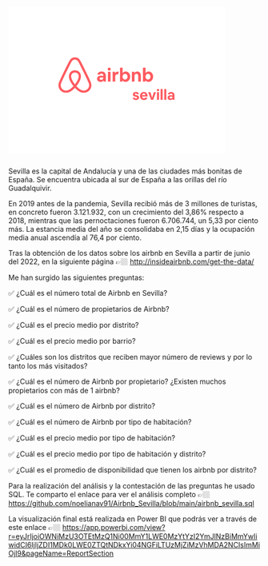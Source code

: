 # ![Image text]( https://github.com/noelianav91/Airbnb_Sevilla/blob/main/Copia%20de%20Channel%20Name.png)

Sevilla es la capital de Andalucía y una de las ciudades más bonitas de España. Se encuentra ubicada al sur de España a las orillas del río Guadalquivir.

En 2019 antes de la pandemia, Sevilla recibió más de 3 millones de turistas, en concreto fueron 3.121.932, con un crecimiento del 3,86% respecto a 2018, mientras que las pernoctaciones fueron 6.706.744, un 5,33 por ciento más. La estancia media del año se consolidaba en 2,15 días y la ocupación media anual ascendía al 76,4 por ciento.

Tras la obtención de los datos sobre los airbnb en Sevilla a partir de junio del 2022, en la siguiente página 👉🏼 http://insideairbnb.com/get-the-data/

Me han surgido las siguientes preguntas:

✅ ¿Cuál es el número total de Airbnb en Sevilla?

✅ ¿Cuál es el número de propietarios de Airbnb?

✅ ¿Cuál es el precio medio por distrito?

✅ ¿Cuál es el precio medio por barrio?

✅ ¿Cuáles son los distritos que reciben mayor número de reviews y por lo tanto los más visitados?

✅ ¿Cuál es el número de Airbnb por propietario? ¿Existen muchos propietarios con más de 1 airbnb? 

✅ ¿Cuál es el número de Airbnb por distrito?

✅ ¿Cuál es el número de Airbnb por tipo de habitación?

✅ ¿Cuál es el precio medio por tipo de habitación?

✅ ¿Cuál es el precio medio por tipo de habitación y distrito?

✅ ¿Cuál es el promedio de disponibilidad que tienen los airbnb por distrito?

Para la realización del análisis y la contestación de las preguntas he usado SQL. Te comparto el enlace para ver el análisis completo 👉🏼https://github.com/noelianav91/Airbnb_Sevilla/blob/main/airbnb_sevilla.sql

La visualización final está realizada en Power BI que podrás ver a través de este enlace 👉🏼 https://app.powerbi.com/view?r=eyJrIjoiOWNiMzU3OTEtMzQ1Ni00MmY1LWE0MzYtYzI2YmJlNzBiMmYwIiwidCI6IjljZDI1MDk0LWE0ZTQtNDkxYi04NGFiLTUzMjZiMzVhMDA2NCIsImMiOjl9&pageName=ReportSection




